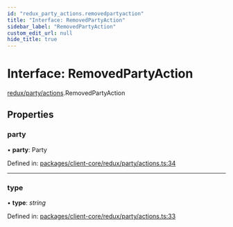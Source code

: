```yaml
---
id: "redux_party_actions.removedpartyaction"
title: "Interface: RemovedPartyAction"
sidebar_label: "RemovedPartyAction"
custom_edit_url: null
hide_title: true
---
```


# Interface: RemovedPartyAction

[redux/party/actions](../modules/redux_party_actions.md).RemovedPartyAction

## Properties

### party

• **party**: Party

Defined in: [packages/client-core/redux/party/actions.ts:34](https://github.com/xr3ngine/xr3ngine/blob/66a84a950/packages/client-core/redux/party/actions.ts#L34)

___

### type

• **type**: *string*

Defined in: [packages/client-core/redux/party/actions.ts:33](https://github.com/xr3ngine/xr3ngine/blob/66a84a950/packages/client-core/redux/party/actions.ts#L33)
